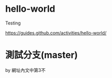 # hello-world
Testing

https://guides.github.com/activities/hello-world/

# 測試分支(master)

by 網址內文中第3不
